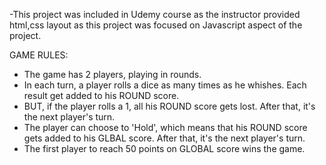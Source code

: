 -This project was included in Udemy course as the instructor provided html,css layout as this project was focused on Javascript aspect of the project.

GAME RULES:

- The game has 2 players, playing in rounds.
- In each turn, a player rolls a dice as many times as he whishes. Each result get added to his ROUND score.
- BUT, if the player rolls a 1, all his ROUND score gets lost. After that, it's the next player's turn.
- The player can choose to 'Hold', which means that his ROUND score gets added to his GLBAL score. After that, it's the next player's turn.
- The first player to reach 50 points on GLOBAL score wins the game.
